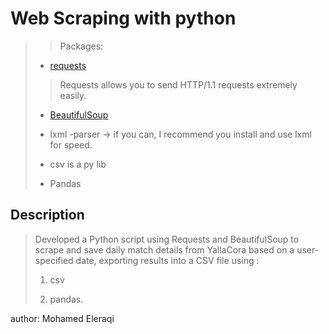 # Web Scraping with python

>
>> Packages:
>
> - [requests](https://pypi.org/project/requests/)
>
>> Requests allows you to send HTTP/1.1 requests extremely easily.
>
> - [BeautifulSoup](https://beautiful-soup-4.readthedocs.io/en/latest/)
>
> - lxml -parser ->  if you can, I recommend you install and use lxml for speed.
>
> - csv is a py lib
>
> - Pandas

## Description

> Developed a Python script using Requests and BeautifulSoup to scrape and save daily match details from YallaCora based on a user-specified date, exporting results into a CSV file using :
>
>1. csv
>
>2. pandas.

author: Mohamed Eleraqi
